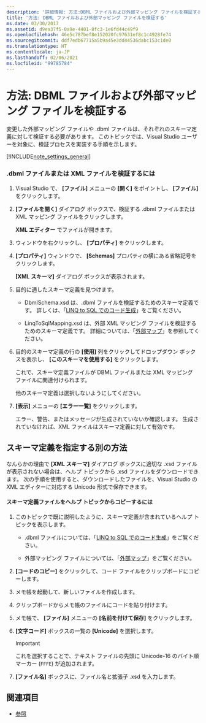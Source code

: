 ```yaml
---
description: '詳細情報: 方法:DBML ファイルおよび外部マッピング ファイルを検証する'
title: '方法: DBML ファイルおよび外部マッピング ファイルを検証する'
ms.date: 03/30/2017
ms.assetid: d9ea37f5-0a9e-4401-8fc3-1e6fd44c49f9
ms.openlocfilehash: 46e5c787bef8e152020fc97631ef8c1c4928fe74
ms.sourcegitcommit: ddf7edb67715a5b9a45e3dd44536dabc153c1de0
ms.translationtype: HT
ms.contentlocale: ja-JP
ms.lasthandoff: 02/06/2021
ms.locfileid: "99785784"
---
```

# <a name="how-to-validate-dbml-and-external-mapping-files"></a>方法: DBML ファイルおよび外部マッピング ファイルを検証する

変更した外部マッピング ファイルや .dbml ファイルは、それぞれのスキーマ定義に対して検証する必要があります。 このトピックでは、Visual Studio ユーザーを対象に、検証プロセスを実装する手順を示します。

[!INCLUDE[note_settings_general](../../../../../../includes/note-settings-general-md.md)]

### <a name="to-validate-a-dbml-or-xml-file"></a>.dbml ファイルまたは XML ファイルを検証するには

1. Visual Studio で、 **[ファイル]** メニューの **[開く]** をポイントし、 **[ファイル]** をクリックします。

2. **[ファイルを開く]** ダイアログ ボックスで、検証する .dbml ファイルまたは XML マッピング ファイルをクリックします。

    **XML エディター** でファイルが開きます。

3. ウィンドウを右クリックし、 **[プロパティ]** をクリックします。

4. **[プロパティ]** ウィンドウで、 **[Schemas]** プロパティの横にある省略記号をクリックします。

    **[XML スキーマ]** ダイアログ ボックスが表示されます。

5. 目的に適したスキーマ定義を見つけます。

    - DbmlSchema.xsd は、.dbml ファイルを検証するためのスキーマ定義です。 詳しくは、「[LINQ to SQL でのコード生成](code-generation-in-linq-to-sql.md)」をご覧ください。

    - LinqToSqlMapping.xsd は、外部 XML マッピング ファイルを検証するためのスキーマ定義です。 詳細については、「[外部マップ](external-mapping.md)」を参照してください。

6. 目的のスキーマ定義の行の **[使用]** 列をクリックしてドロップダウン ボックスを表示し、 **[このスキーマを使用する]** をクリックします。

    これで、スキーマ定義ファイルが DBML ファイルまたは XML マッピング ファイルに関連付けられます。

    他のスキーマ定義は選択しないようにしてください。

7. **[表示]** メニューの **[エラー一覧]** をクリックします。

    エラー、警告、またはメッセージが生成されていないか確認します。 生成されていなければ、XML ファイルはスキーマ定義に対して有効です。

## <a name="alternate-method-for-supplying-schema-definition"></a>スキーマ定義を指定する別の方法

なんらかの理由で **[XML スキーマ]** ダイアログ ボックスに適切な .xsd ファイルが表示されない場合は、ヘルプ トピックから .xsd ファイルをダウンロードできます。 次の手順を使用すると、ダウンロードしたファイルを、Visual Studio の XML エディターに対応する Unicode 形式で保存できます。

#### <a name="to-copy-a-schema-definition-file-from-a-help-topic"></a>スキーマ定義ファイルをヘルプ トピックからコピーするには

1. このトピックで既に説明したように、スキーマ定義が含まれているヘルプ トピックを表示します。

    - .dbml ファイルについては、「[LINQ to SQL でのコード生成](code-generation-in-linq-to-sql.md)」をご覧ください。

    - 外部マッピング ファイルについては、「[外部マップ](external-mapping.md)」をご覧ください。

2. **[コードのコピー]** をクリックして、コード ファイルをクリップボードにコピーします。

3. メモ帳を起動して、新しいファイルを作成します。

4. クリップボードからメモ帳のファイルにコードを貼り付けます。

5. メモ帳で、 **[ファイル]** メニューの **[名前を付けて保存]** をクリックします。

6. **[文字コード]** ボックスの一覧の **[Unicode]** を選択します。

    > [!IMPORTANT]
    > これを選択することで、テキスト ファイルの先頭に Unicode-16 のバイト順マーカー (`FFFE`) が追加されます。

7. **[ファイル名]** ボックスに、ファイル名と拡張子 .xsd を入力します。

## <a name="see-also"></a>関連項目

- [参照](reference.md)
